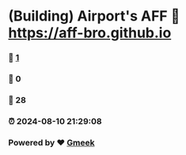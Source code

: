 # (Building) Airport's AFF :link: https://aff-bro.github.io 
### :page_facing_up: [1](https://aff-bro.github.io/tag.html) 
### :speech_balloon: 0 
### :hibiscus: 28 
### :alarm_clock: 2024-08-10 21:29:08 
### Powered by :heart: [Gmeek](https://github.com/Meekdai/Gmeek)
